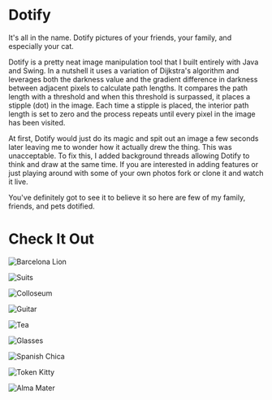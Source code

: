 Dotify
======

It's all in the name. Dotify pictures of your friends, your family, and especially your cat.

Dotify is a pretty neat image manipulation tool that I built entirely with Java and Swing.
In a nutshell it uses a variation of Dijkstra's algorithm and leverages both the darkness value and the
gradient difference in darkness between adjacent pixels to calculate path lengths. It compares the path 
length with a threshold and when this threshold is surpassed, it places a stipple (dot) in the image.  Each 
time a stipple is placed, the interior path length is set to zero and the process repeats until every pixel
in the image has been visited.

At first, Dotify would just do its magic and spit out an image a few seconds later leaving me to wonder how it actually
drew the thing. This was unacceptable. To fix this, I added
background threads allowing Dotify to think and draw at the same time. If you are interested in adding features
or just playing around with some of your own photos fork or clone it and watch it live.

You've definitely got to see it to believe it so here are few of my family, friends, and pets dotified.

Check It Out
============

![Barcelona Lion](examples/barcalion.jpg)

![Suits](examples/class.png)

![Colloseum](examples/colo.jpg)

![Guitar](examples/guitar.png)

![Tea](examples/jason.png)

![Glasses](examples/lucas_looney.png)

![Spanish Chica](examples/maria.png)

![Token Kitty](examples/mj.png)

![Alma Mater](examples/rotunda.jpg)
